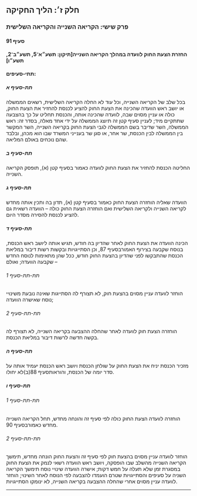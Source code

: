 ## חלק ז׳: הליך החקיקה

### פרק שישי: הקריאה השנייה והקריאה השלישית

#### סעיף 91

**החזרת הצעת החוק לוועדה במהלך הקריאה השנייה[תיקון: תשע״א־5, תשע״ב־2, תשע״ו]**



#### תתי-סעיפים:

##### תת-סעיף א

בכל שלב של
 הקריאה השנייה, וכל עוד לא החלה הקריאה השלישית, רשאים הממשלה או יושב ראש
 הוועדה שהכינה את הצעת החוק להציע לכנסת להחזיר את הצעת החוק, כולה או 
עניין מסוים שבה, לוועדה שהכינה אותה, והכנסת תחליט על כך בהצבעה שתתקיים 
מיד; לעניין סעיף קטן זה תיוצג הממשלה על ידי אחד מאלה, בסדר זה: ראש 
הממשלה, השר שדיבר בשם הממשלה לגבי הצעת החוק בקריאה השנייה, השר המקשר בין
 הממשלה לבין הכנסת, שר אחר, או סגן שר בענייני המשרד שבו הוא מכהן, ובלבד 
שהם נוכחים באולם המליאה.

##### תת-סעיף ב

החליטה הכנסת להחזיר את הצעת החוק לוועדה כאמור בסעיף קטן (א), תופסק הקריאה השנייה.

##### תת-סעיף ג

הוועדה 
שאליה הוחזרה הצעת החוק כאמור בסעיף קטן (א), תדון בה ותכין אותה מחדש 
לקריאה השנייה ולקריאה השלישית ואם הוחזרה הצעת החוק כולה – הוועדה רשאית 
גם להציע לכנסת להסירה מסדר היום.

##### תת-סעיף ד

הכינה הוועדה את הצעת החוק לאחר שהדיון בה חודש, תגיש אותה ליושב ראש הכנסת, בנוסח שקבעה בצירוף האמורבסעיף 87,
 וכן הסתייגויות ובקשות רשות דיבור במליאת הכנסת שהתבקשו לפני שהדיון בהצעת
 החוק חודש, ככל שהן מתאימות לנוסח החדש שקבעה הוועדה; ואולם –

###### תת-תת-סעיף 1

הוחזר לוועדה עניין מסוים בהצעת חוק, לא תצורף לה הסתייגות שאינה נובעת משינויי נוסח שאישרה הוועדה;

###### תת-תת-סעיף 2

הוחזרה הצעת חוק לוועדה לאחר שהחלה ההצבעה בקריאה השנייה, לא תצורף לה בקשה חדשה לרשות דיבור במליאת הכנסת.

##### תת-סעיף ה

מזכיר הכנסת יניח את הצעת החוק על שולחן הכנסת ויושב ראש הכנסת יעמיד אותה על סדר יומה של הכנסת, והוראותסעיף 88(ב)לא יחולו.

##### תת-סעיף ו



###### תת-תת-סעיף 1

הוחזרה לוועדה הצעת החוק כולה לפי סעיף זה והונחה מחדש, תחל הקריאה השנייה מחדש כאמורבסעיף 90.

###### תת-תת-סעיף 2

הוחזר 
לוועדה עניין מסוים בהצעת חוק לפי סעיף זה והצעת החוק הונחה מחדש, תימשך 
הקריאה השנייה מהשלב שבו הופסקה, ויושב ראש הוועדה רשאי לנמק את הצעת החוק 
במסגרת זמן שלא תעלה על חמש דקות; אישרה הוועדה שינויי נוסח תימשך הקריאה 
השניה על סעיפים והסתייגויות שטרם הועמדו להצבעה לפי הנוסח לאחר השינוי; 
הוחזר לוועדה עניין מסוים אחרי שהחלה ההצבעה בקריאה השנייה, לא ינומקו 
הסתייגויות.

----

